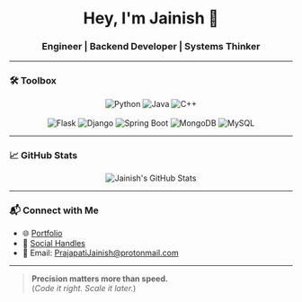 <h1 align="center">Hey, I'm Jainish 👋</h1>
<h3 align="center">Engineer | Backend Developer | Systems Thinker</h3>

---

### 🛠️ Toolbox

<div align="center">
  <img src="https://img.shields.io/badge/Python-3670A0?style=for-the-badge&logo=python&logoColor=white" alt="Python"/>
  <img src="https://img.shields.io/badge/Java-ED8B00?style=for-the-badge&logo=java&logoColor=white" alt="Java"/>
  <img src="https://img.shields.io/badge/C++-00599C?style=for-the-badge&logo=c%2B%2B&logoColor=white" alt="C++"/>
  <br><br>
  <img src="https://img.shields.io/badge/Flask-000000?style=for-the-badge&logo=flask&logoColor=white" alt="Flask"/>
  <img src="https://img.shields.io/badge/Django-092E20?style=for-the-badge&logo=django&logoColor=white" alt="Django"/>
  <img src="https://img.shields.io/badge/SpringBoot-6DB33F?style=for-the-badge&logo=springboot&logoColor=white" alt="Spring Boot"/>
  <img src="https://img.shields.io/badge/MongoDB-4EA94B?style=for-the-badge&logo=mongodb&logoColor=white" alt="MongoDB"/>
  <img src="https://img.shields.io/badge/MySQL-00758F?style=for-the-badge&logo=mysql&logoColor=white" alt="MySQL"/>
</div>

---

### 📈 GitHub Stats

<div align="center">
  <img src="https://github-readme-stats.vercel.app/api?username=Jain1shh&show_icons=true&theme=tokyonight&hide_border=true" alt="Jainish's GitHub Stats"/>
</div>

---

### 📬 Connect with Me

- 🌐 [Portfolio](https://jain1shh.github.io/)
- 🔗 [Social Handles](https://jain1shh.github.io/connect/)
- 📧 Email: [PrajapatiJainish@protonmail.com](mailto:PrajapatiJainish@protonmail.com)

---

> **Precision matters more than speed.**  
(_Code it right. Scale it later._)
